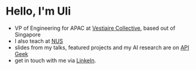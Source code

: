 # Hello, I'm Uli

* VP of Engineering for APAC at [Vestiaire Collective](https://us.vestiairecollective.com/), based out of Singapore
* I also teach at [NUS](https://www.nus.edu.sg/)
* slides from my talks, featured projects and my AI research are on [API Geek](https://apigeek.net/)
* get in touch with me via [LinkeIn](https://www.linkedin.com/in/uhitzel/).
